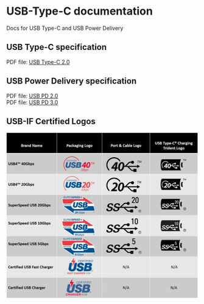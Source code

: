 # USB-Type-C documentation
Docs for USB Type-C and USB Power Delivery

## USB Type-C specification

PDF file: [USB Type-C 2.0](https://github.com/usb-c/USB-Type-C/blob/main/USB-C_Specification_Rev2.0/USB%20Type-C%20Spec%20R2.0%20-%20August%202019.pdf)  <br/>

## USB Power Delivery specification

PDF file: [USB PD 2.0](https://github.com/usb-c/USB-Type-C/blob/main/USB_Power_Delivery_specification_20201215/USB%20PD%20Rev2.0%20V1.3%2020171117/USB_PD_R2_0%20V1.3%20-%2020170112.pdf)  <br/>
PDF file: [USB PD 3.0](https://github.com/usb-c/USB-Type-C/blob/main/USB_Power_Delivery_specification_20201215/USB%20PD%20Rev3.0%20V2.0/USB_PD_R3_0%20V2.0%2020190829.pdf)  <br/>

## USB-IF Certified Logos

<p align="center">
<img src="https://raw.githubusercontent.com/usb-c/USB-Type-C/main/pics/USB-IF_Logos_Chart.jpg" width="800"> 
</p>
